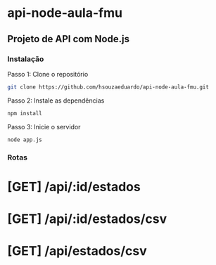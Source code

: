 # api-node-aula-fmu

## Projeto de API com Node.js

### Instalação
Passo 1: Clone o repositório
```bash 
git clone https://github.com/hsouzaeduardo/api-node-aula-fmu.git

```

Passo 2: Instale as dependências
```bash
npm install

```

Passo 3: Inicie o servidor
```bash
node app.js

```

### Rotas
# [GET] /api/:id/estados
# [GET] /api/:id/estados/csv
# [GET] /api/estados/csv